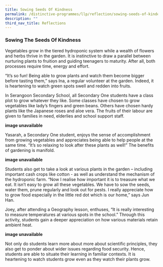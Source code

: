 ```yaml
---
title: Sowing Seeds Of Kindness
permalink: /distinctive-programmes/llp/reflection/sowing-seeds-of-kindess/
description: ""
third_nav_title: Reflections
---
```

### Sowing The Seeds Of Kindness

Vegetables grow in the tiered hydroponic system while a wealth of flowers and herbs thrive in the garden. It is instinctive to draw a parallel between nurturing plants to fruition and guiding teenagers to maturity. After all, both processes require time, energy and effort.

“It’s so fun! Being able to grow plants and watch them become bigger before tasting them,” says Ina, a regular volunteer at the garden. Indeed, it is heartening to watch green spots swell and redden into fruits.  

In Serangoon Secondary School, all Secondary One students have a class plot to grow whatever they like. Some classes have chosen to grow vegetables like lady’s fingers and green beans. Others have chosen hardy plants like the Japanese roses and aloe vera. The fruits of their labour are given to families in need, elderlies and school support staff.

**image unavailable**

Yasarah, a Secondary One student, enjoys the sense of accomplishment from growing vegetables and appreciates being able to help people at the same time. “It’s so relaxing to look after these plants as well!” The benefits of gardening is manifold.

**image unavailable**

Students also get to take a look at various plants in the garden – including important cash crops like cotton - as well as understand the mechanism of the hydroponic farm. “Now I realise how important it is to treasure what we eat. It isn’t easy to grow all these vegetables. We have to sow the seeds, water them, prune regularly and look out for pests. I really appreciate how to grow food especially in the little red dot which is our home,” says Jun Han.

Joey, after attending a Geography lesson, enthuses, “It is really interesting to measure temperatures at various spots in the school.” Through this activity, students gain a deeper appreciation on how various materials retain ambient heat.

**image unavailable**

Not only do students learn more about more about scientific principles, they also get to ponder about wider issues regarding food security. Hence, students are able to situate their learning in familiar contexts. It is heartening to watch students grow even as they watch their plants grow.